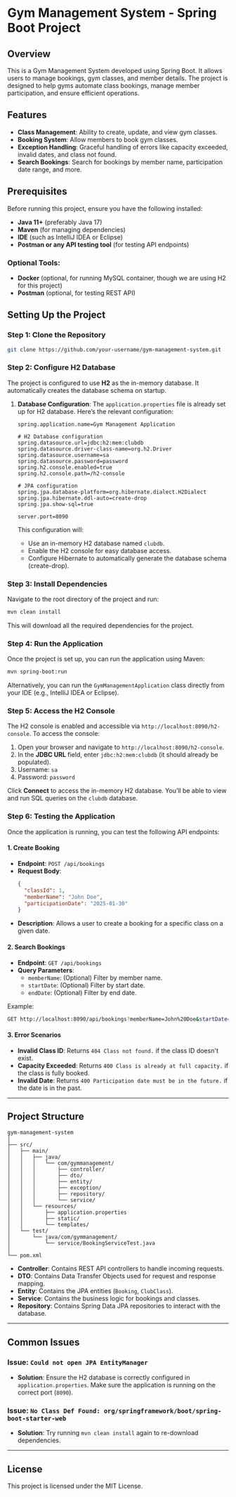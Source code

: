 
# Gym Management System - Spring Boot Project

## Overview
This is a Gym Management System developed using Spring Boot. It allows users to manage bookings, gym classes, and member details. The project is designed to help gyms automate class bookings, manage member participation, and ensure efficient operations.

## Features
- **Class Management**: Ability to create, update, and view gym classes.
- **Booking System**: Allow members to book gym classes.
- **Exception Handling**: Graceful handling of errors like capacity exceeded, invalid dates, and class not found.
- **Search Bookings**: Search for bookings by member name, participation date range, and more.

## Prerequisites
Before running this project, ensure you have the following installed:
- **Java 11+** (preferably Java 17)
- **Maven** (for managing dependencies)
- **IDE** (such as IntelliJ IDEA or Eclipse)
- **Postman or any API testing tool** (for testing API endpoints)

### Optional Tools:
- **Docker** (optional, for running MySQL container, though we are using H2 for this project)
- **Postman** (optional, for testing REST API)

## Setting Up the Project

### Step 1: Clone the Repository

```bash
git clone https://github.com/your-username/gym-management-system.git
```

### Step 2: Configure H2 Database

The project is configured to use **H2** as the in-memory database. It automatically creates the database schema on startup.

1. **Database Configuration**: The `application.properties` file is already set up for H2 database. Here’s the relevant configuration:

   ```properties
   spring.application.name=Gym Management Application

   # H2 Database configuration
   spring.datasource.url=jdbc:h2:mem:clubdb
   spring.datasource.driver-class-name=org.h2.Driver
   spring.datasource.username=sa
   spring.datasource.password=password
   spring.h2.console.enabled=true
   spring.h2.console.path=/h2-console

   # JPA configuration
   spring.jpa.database-platform=org.hibernate.dialect.H2Dialect
   spring.jpa.hibernate.ddl-auto=create-drop
   spring.jpa.show-sql=true

   server.port=8090
   ```

   This configuration will:
   - Use an in-memory H2 database named `clubdb`.
   - Enable the H2 console for easy database access.
   - Configure Hibernate to automatically generate the database schema (create-drop).

### Step 3: Install Dependencies

Navigate to the root directory of the project and run:

```bash
mvn clean install
```

This will download all the required dependencies for the project.

### Step 4: Run the Application

Once the project is set up, you can run the application using Maven:

```bash
mvn spring-boot:run
```

Alternatively, you can run the `GymManagementApplication` class directly from your IDE (e.g., IntelliJ IDEA or Eclipse).

### Step 5: Access the H2 Console

The H2 console is enabled and accessible via `http://localhost:8090/h2-console`. To access the console:

1. Open your browser and navigate to `http://localhost:8090/h2-console`.
2. In the **JDBC URL** field, enter `jdbc:h2:mem:clubdb` (it should already be populated).
3. Username: `sa`
4. Password: `password`

Click **Connect** to access the in-memory H2 database. You’ll be able to view and run SQL queries on the `clubdb` database.

### Step 6: Testing the Application

Once the application is running, you can test the following API endpoints:

#### 1. Create Booking
- **Endpoint**: `POST /api/bookings`
- **Request Body**:
  ```json
  {
    "classId": 1,
    "memberName": "John Doe",
    "participationDate": "2025-01-30"
  }
  ```
- **Description**: Allows a user to create a booking for a specific class on a given date.

#### 2. Search Bookings
- **Endpoint**: `GET /api/bookings`
- **Query Parameters**:
  - `memberName`: (Optional) Filter by member name.
  - `startDate`: (Optional) Filter by start date.
  - `endDate`: (Optional) Filter by end date.
  
Example:
```bash
GET http://localhost:8090/api/bookings?memberName=John%20Doe&startDate=2025-01-01&endDate=2025-01-31
```

#### 3. Error Scenarios
- **Invalid Class ID**: Returns `404 Class not found.` if the class ID doesn't exist.
- **Capacity Exceeded**: Returns `400 Class is already at full capacity.` if the class is fully booked.
- **Invalid Date**: Returns `400 Participation date must be in the future.` if the date is in the past.

---

## Project Structure

```
gym-management-system
│
├── src/
│   ├── main/
│   │   ├── java/
│   │   │   └── com/gymmanagement/
│   │   │       ├── controller/
│   │   │       ├── dto/
│   │   │       ├── entity/
│   │   │       ├── exception/
│   │   │       ├── repository/
│   │   │       └── service/
│   │   └── resources/
│   │       ├── application.properties
│   │       ├── static/
│   │       └── templates/
│   └── test/
│       └── java/com/gymmanagement/
│           └── service/BookingServiceTest.java
│
└── pom.xml
```

- **Controller**: Contains REST API controllers to handle incoming requests.
- **DTO**: Contains Data Transfer Objects used for request and response mapping.
- **Entity**: Contains the JPA entities (`Booking`, `ClubClass`).
- **Service**: Contains the business logic for bookings and classes.
- **Repository**: Contains Spring Data JPA repositories to interact with the database.

---

## Common Issues

### Issue: `Could not open JPA EntityManager`
- **Solution**: Ensure the H2 database is correctly configured in `application.properties`. Make sure the application is running on the correct port (`8090`).

### Issue: `No Class Def Found: org/springframework/boot/spring-boot-starter-web`
- **Solution**: Try running `mvn clean install` again to re-download dependencies.

---

## License

This project is licensed under the MIT License.
